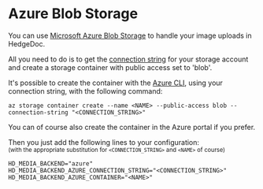 # Azure Blob Storage

You can use [Microsoft Azure Blob Storage](https://azure.microsoft.com/services/storage/blobs/) to handle your image uploads in HedgeDoc.

All you need to do is to get the [connection string](https://docs.microsoft.com/azure/storage/common/storage-account-keys-manage) for your storage account and create a storage container with public access set to 'blob'.

It's possible to create the container with the [Azure CLI](https://docs.microsoft.com/en-us/cli/azure/install-azure-cli), using your connection string, with the following command:

```
az storage container create --name <NAME> --public-access blob --connection-string "<CONNECTION_STRING>"
```

You can of course also create the container in the Azure portal if you prefer.

Then you just add the following lines to your configuration:  
<small>(with the appropriate substitution for `<CONNECTION_STRING>` and `<NAME>` of course)</small>
```
HD_MEDIA_BACKEND="azure"
HD_MEDIA_BACKEND_AZURE_CONNECTION_STRING="<CONNECTION_STRING>"
HD_MEDIA_BACKEND_AZURE_CONTAINER="<NAME>"
```
